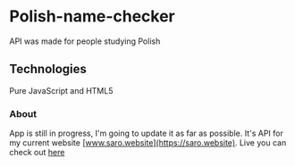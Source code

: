 # Polish-name-checker

API was made for people studying Polish

## Technologies

Pure JavaScript and HTML5

### About

App is still in progress, I'm going to update it as far as possible. It's API for my current website [www.saro.website](https://saro.website). Live you can check out [here](https://michalskirobert.github.io/portfolio/api/02/index.html)
